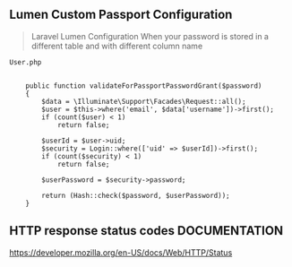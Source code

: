## Lumen Custom Passport Configuration
> Laravel Lumen Configuration When your password is stored in a different table and with different column name

`User.php`
```

    public function validateForPassportPasswordGrant($password)
    {
        $data = \Illuminate\Support\Facades\Request::all();
        $user = $this->where('email', $data['username'])->first();
        if (count($user) < 1)
            return false;

        $userId = $user->uid;
        $security = Login::where(['uid' => $userId])->first();
        if (count($security) < 1)
            return false;

        $userPassword = $security->password;

        return (Hash::check($password, $userPassword));
    }
```
## HTTP response status codes DOCUMENTATION

https://developer.mozilla.org/en-US/docs/Web/HTTP/Status
